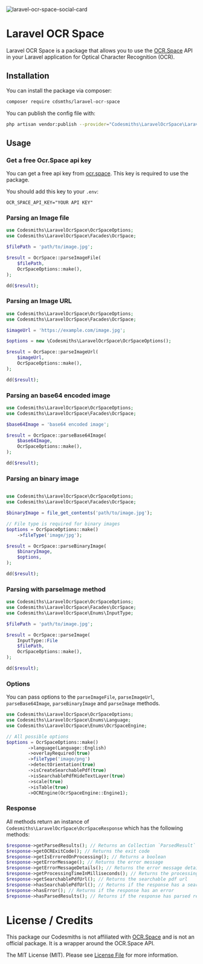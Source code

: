 ![laravel-ocr-space-social-card](https://github.com/user-attachments/assets/4333e2bc-1f5c-401f-9646-76bb57314057)

# Laravel OCR Space

Laravel OCR Space is a package that allows you to use the [OCR.Space](https://ocr.space/ocrapi) API in your Laravel application for Optical Character Recognition (OCR).

## Installation

You can install the package via composer:

```bash
composer require cdsmths/laravel-ocr-space
```

You can publish the config file with:

```bash
php artisan vendor:publish --provider="Codesmiths\LaravelOcrSpace\LaravelOcrSpaceServiceProvider" --tag="config"
```

## Usage

### Get a free Ocr.Space api key

You can get a free api key from [ocr.space](https://ocr.space/ocrapi/freekey). This key is required to use the package.

You should add this key to your `.env`:

```
OCR_SPACE_API_KEY="YOUR API KEY"
```

### Parsing an Image file

```php
use Codesmiths\LaravelOcrSpace\OcrSpaceOptions;
use Codesmiths\LaravelOcrSpace\Facades\OcrSpace;

$filePath = 'path/to/image.jpg';

$result = OcrSpace::parseImageFile(
    $filePath,
    OcrSpaceOptions::make(),
);

dd($result);
```

### Parsing an Image URL

```php
use Codesmiths\LaravelOcrSpace\OcrSpaceOptions;
use Codesmiths\LaravelOcrSpace\Facades\OcrSpace;

$imageUrl = 'https://example.com/image.jpg';

$options = new \Codesmiths\LaravelOcrSpace\OcrSpaceOptions();

$result = OcrSapce::parseImageUrl(
    $imageUrl,
    OcrSpaceOptions::make(),
);

dd($result);
```

### Parsing an base64 encoded image

```php
use Codesmiths\LaravelOcrSpace\OcrSpaceOptions;
use Codesmiths\LaravelOcrSpace\Facades\OcrSpace;

$base64Image = 'base64 encoded image';

$result = OcrSpace::parseBase64Image(
    $base64Image,
    OcrSpaceOptions::make(),
);

dd($result);
```

### Parsing an binary image

```php

use Codesmiths\LaravelOcrSpace\OcrSpaceOptions;
use Codesmiths\LaravelOcrSpace\Facades\OcrSpace;

$binaryImage = file_get_contents('path/to/image.jpg');

// File type is required for binary images
$options = OcrSpaceOptions::make()
    ->fileType('image/jpg');

$result = OcrSpace::parseBinaryImage(
    $binaryImage,
    $options,
);

dd($result);
```

### Parsing with parseImage method

```php
use Codesmiths\LaravelOcrSpace\OcrSpaceOptions;
use Codesmiths\LaravelOcrSpace\Facades\OcrSpace;
use Codesmiths\LaravelOcrSpace\Enums\InputType;

$filePath = 'path/to/image.jpg';

$result = OcrSpace::parseImage(
    InputType::File
    $filePath,
    OcrSpaceOptions::make(),
);

dd($result);
```

### Options

You can pass options to the `parseImageFile`, `parseImageUrl`, `parseBase64Image`, `parseBinaryImage` and `parseImage` methods.

```php
use Codesmiths\LaravelOcrSpace\OcrSpaceOptions;
use Codesmiths\LaravelOcrSpace\Enums\Language;
use Codesmiths\LaravelOcrSpace\Enums\OcrSpaceEngine;

// All possible options
$options = OcrSpaceOptions::make()
        ->language(Language::English)
        ->overlayRequired(true)
        ->fileType('image/png')
        ->detectOrientation(true)
        ->isCreateSearchablePdf(true)
        ->isSearchablePdfHideTextLayer(true)
        ->scale(true)
        ->isTable(true)
        ->OCREngine(OcrSpaceEngine::Engine1);

```

### Response

All methods return an instance of `Codesmiths\LaravelOcrSpace\OcrSpaceResponse` which has the following methods:

```php
$response->getParsedResults(); // Returns an Collection `ParsedResult`
$response->getOCRExitCode(); // Returns the exit code
$response->getIsErroredOnProcessing(); // Returns a boolean
$response->getErrorMessage(); // Returns the error message
$response->getErrorMessageDetails(); // Returns the error message details
$response->getProcessingTimeInMilliseconds(); // Returns the processing time in milliseconds
$response->getSearchablePdfUrl(); // Returns the searchable pdf url
$response->hasSearchablePdfUrl(); // Returns if the response has a searchable pdf url
$response->hasError(); // Returns if the response has an error
$repsonse->hasParsedResults(); // Returns if the response has parsed results
```

# License / Credits

This package our Codesmiths is not affiliated with [OCR.Space](https://ocr.space/ocrapi) and is not an official package. It is a wrapper around the OCR.Space API.

The MIT License (MIT). Please see [License File](LICENSE.md) for more information.
